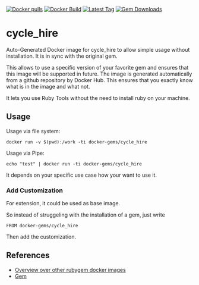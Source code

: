 [![Docker pulls](https://img.shields.io/docker/pulls/rubygem/cycle_hire.svg)](https://hub.docker.com/r/rubygem/cycle_hire/)
[![Docker Build](https://img.shields.io/docker/automated/rubygem/cycle_hire.svg)](https://hub.docker.com/r/rubygem/cycle_hire/)
[![Latest Tag](https://img.shields.io/github/tag/docker-rubygem/cycle_hire.svg)](https://hub.docker.com/r/rubygem/cycle_hire/)
[![Gem Downloads](https://img.shields.io/gem/dt/cycle_hire.svg)](https://rubygems.org/gems/cycle_hire/)
# cycle_hire

Auto-Generated Docker image for cycle_hire to allow simple usage without installation.
It is in sync with the original gem.

This allows to use a specific version of your favorite gem and ensures that this image will be supported in future.
The image is generated automatically from a github repository by Docker Hub.
This ensures that you exactly know what is in the image and what not.

It lets you use Ruby Tools without the need to install ruby on your machine.

## Usage

Usage via file system:

`docker run -v $(pwd):/work -ti docker-gems/cycle_hire`

Usage via Pipe:

`echo "test" | docker run -ti docker-gems/cycle_hire`

It depends on your specific use case how your want to use it.

### Add Customization

For extension, it could be used as base image.

So instead of struggeling with the installation of a gem, just write

`FROM docker-gems/cycle_hire`

Then add the customization.

## References

 - [Overview over other rubygem docker images](https://github.com/thinkbot/docker-rubygem)
 - [Gem](https://rubygems.org/gems/cycle_hire/)
